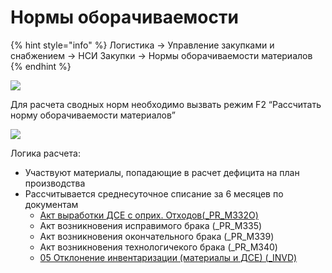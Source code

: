 # Нормы оборачиваемости

{% hint style="info" %}
Логистика → Управление закупками и снабжением → НСИ Закупки → Нормы оборачиваемости материалов
{% endhint %}

![](<../../.gitbook/assets/0 (55)>)

Для расчета сводных норм необходимо вызвать режим F2 “Рассчитать норму оборачиваемости материалов”

![](<../../.gitbook/assets/1 (6)>)

Логика расчета:

* Участвуют материалы, попадающие в расчет дефицита на план производства
* Рассчитывается среднесуточное списание за 6 месяцев по документам
  * [Акт выработки ДСЕ с оприх. Отходов(\_PR\_M332O)](../../uchet/dokumenty-vyrabotki/vyrabotka/akt-vyrabotki.md)
  * Акт возникновения исправимого брака (\_PR\_M335)
  * Акт возникновения окончательного брака (\_PR\_M339)
  * Акт возникновения технологичекого брака (\_PR\_M340)
  * [05 Отклонение инвентаризации (материалы и ДСЕ) (\_INVD)](../../uchet/inventarizaciya/dokumenty-inventarizacii/otklonenie-inventarizacii.md)
